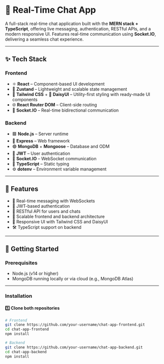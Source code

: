 # 📱 Real-Time Chat App

A full-stack real-time chat application built with the **MERN stack + TypeScript**, offering live messaging, authentication, RESTful APIs, and a modern responsive UI. Features real-time communication using **Socket.IO**, delivering a seamless chat experience.

---

## ✨ Tech Stack

### Frontend
- ⚛️ **React** – Component-based UI development  
- 🐻 **Zustand** – Lightweight and scalable state management  
- 🎨 **Tailwind CSS** + 🌼 **DaisyUI** – Utility-first styling with ready-made UI components  
- 🌐 **React Router DOM** – Client-side routing  
- 🔌 **Socket.IO** – Real-time bidirectional communication  

### Backend
- 🟩 **Node.js** – Server runtime  
- 🚂 **Express** – Web framework  
- 🟣 **MongoDB** + **Mongoose** – Database and ODM  
- 🔐 **JWT** – User authentication  
- 💬 **Socket.IO** – WebSocket communication  
- 📝 **TypeScript** – Static typing  
- ⚙️ **dotenv** – Environment variable management  

---

## 🔧 Features

- 💬 Real-time messaging with WebSockets  
- 🔑 JWT-based authentication  
- 📝 RESTful API for users and chats  
- 🧩 Scalable frontend and backend architecture  
- 📱 Responsive UI with Tailwind CSS and DaisyUI  
- 🛠️ TypeScript support on backend  

---

## 🚀 Getting Started

### Prerequisites

- Node.js (v14 or higher)
- MongoDB running locally or via cloud (e.g., MongoDB Atlas)

---

### Installation

#### 1️⃣ Clone both repositories

```bash
# Frontend
git clone https://github.com/your-username/chat-app-frontend.git
cd chat-app-frontend
npm install

# Backend
git clone https://github.com/your-username/chat-app-backend.git
cd chat-app-backend
npm install
